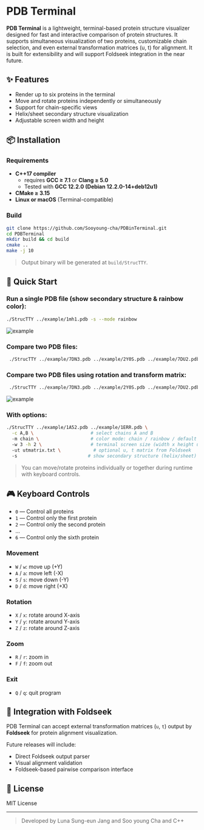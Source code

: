 # PDB Terminal

**PDB Terminal** is a lightweight, terminal-based protein structure visualizer designed for fast and interactive comparison of protein structures. It supports simultaneous visualization of two proteins, customizable chain selection, and even external transformation matrices (u, t) for alignment. It is built for extensibility and will support Foldseek integration in the near future.

## ✨ Features

* Render up to six proteins in the terminal
* Move and rotate proteins independently or simultaneously
* Support for chain-specific views
* Helix/sheet secondary structure visualization
* Adjustable screen width and height

## 📦 Installation

### Requirements

* **C++17 compiler** 
  * requires **GCC ≥ 7.1** or **Clang ≥ 5.0**
  * Tested with **GCC 12.2.0 (Debian 12.2.0-14+deb12u1)**
* **CMake ≥ 3.15**
* **Linux or macOS** (Terminal-compatible)

### Build

```bash
git clone https://github.com/Sooyoung-cha/PDBinTerminal.git
cd PDBTerminal
mkdir build && cd build
cmake ..
make -j 10
```

> Output binary will be generated at `build/StrucTTY`.

## 🚀 Quick Start

### Run a single PDB file (show secondary structure & rainbow color):

```bash
./StrucTTY ../example/1mh1.pdb -s --mode rainbow
```
![example](example/Structty_example_single.gif)

### Compare two PDB files:

```bash
 ./StrucTTY ../example/7DN3.pdb ../example/2Y0S.pdb ../example/7DU2.pdb
```

### Compare two PDB files using rotation and transform matrix:

```bash
 ./StrucTTY ../example/7DN3.pdb ../example/2Y0S.pdb ../example/7DU2.pdb -ut ../example/utfile_ex 
```
![example](example/Structty_example_multiple.gif)

### With options:

```bash
./StrucTTY ../example/1A52.pdb ../example/1ERR.pdb \
  -c A,B \                     # select chains A and B
  -m chain \                   # color mode: chain / rainbow / default
  -w 3 -h 2 \                  # terminal screen size (width x height units, 1~5)
  -ut utmatrix.txt \            # optional u, t matrix from Foldseek
  -s                          # show secondary structure (helix/sheet)
```

> You can move/rotate proteins individually or together during runtime with keyboard controls.

## 🎮 Keyboard Controls

* `0` — Control all proteins
* `1` — Control only the first protein
* `2` — Control only the second protein
* ...
* `6` — Control only the sixth protein

### Movement

* `W` / `w`: move up (+Y)
* `A` / `a`: move left (-X)
* `S` / `s`: move down (-Y)
* `D` / `d`: move right (+X)

### Rotation

* `X` / `x`: rotate around X-axis
* `Y` / `y`: rotate around Y-axis
* `Z` / `z`: rotate around Z-axis

### Zoom

* `R` / `r`: zoom in
* `F` / `f`: zoom out

### Exit

* `Q` / `q`: quit program

## 🔗 Integration with Foldseek

PDB Terminal can accept external transformation matrices (`u`, `t`) output by **Foldseek** for protein alignment visualization.

Future releases will include:

* Direct Foldseek output parser
* Visual alignment validation
* Foldseek-based pairwise comparison interface

## 📜 License

MIT License

---

> Developed by Luna Sung-eun Jang and Soo young Cha and C++
